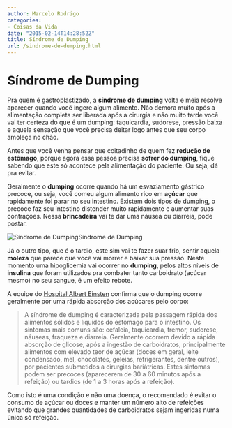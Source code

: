 ```yaml
---
author: Marcelo Rodrigo
categories:
- Coisas da Vida
date: "2015-02-14T14:28:52Z"
title: Síndrome de Dumping
url: /sindrome-de-dumping.html
---
```

# Síndrome de Dumping
Pra quem é gastroplastizado, a **síndrome de dumping** volta e meia resolve aparecer quando você ingere algum alimento. Não demora muito após a alimentação completa ser liberada após a cirurgia e não muito tarde você vai ter certeza do que é um dumping: taquicardia, sudorese, pressão baixa e aquela sensação que você precisa deitar logo antes que seu corpo amoleça no chão.

Antes que você venha pensar que coitadinho de quem fez **redução de estômago**, porque agora essa pessoa precisa **sofrer do dumping**, fique sabendo que este só acontece pela alimentação do paciente. Ou seja, dá pra evitar.

Geralmente o **dumping** ocorre quando há um esvaziamento gástrico precoce, ou seja, você comeu algum alimento rico em **açúcar** que rapidamente foi parar no seu intestino. Existem dois tipos de dumping, o precoce faz seu intestino distender muito rapidamente e aumentar suas contrações. Nessa **brincadeira** vai te dar uma náusea ou diarreia, pode postar.

![Síndrome de Dumping](/images/2015/02/sindrome-dumping.webp)Síndrome de Dumping

Já o outro tipo, que é o tardio, este sim vai te fazer suar frio, sentir aquela **moleza** que parece que você vai morrer e baixar sua pressão. Neste momento uma hipoglicemia vai ocorrer no **dumping**, pelos altos níveis de **insulina** que foram utilizados pra combater tanto carboidrato (açúcar mesmo) no seu sangue, é um efeito rebote.

A equipe do [Hospital Albert Einsten](http://www.einstein.br/blog/Paginas/post.aspx?post=1069 "Hospital Albert Einsten - Síndrome de Dumping") confirma que o dumping ocorre geralmente por uma rápida absorção dos acúcares pelo corpo:

> A síndrome de dumping é caracterizada pela passagem rápida dos alimentos sólidos e líquidos do estômago para o intestino. Os sintomas mais comuns são: cefaleia, taquicardia, tremor, sudorese, náuseas, fraqueza e diarreia. Geralmente ocorrem devido a rápida absorção de glicose, após a ingestão de carboidratos, principalmente alimentos com elevado teor de açúcar (doces em geral, leite condensado, mel, chocolates, geleias, refrigerantes, dentre outros), por pacientes submetidos a cirurgias bariátricas. Estes sintomas podem ser precoces (aparecerem de 30 a 60 minutos após a refeição) ou tardios (de 1 a 3 horas após a refeição).

Como isto é uma condição e não uma doença, o recomendado é evitar o consumo de açúcar ou doces e manter um número alto de refeições evitando que grandes quantidades de carboidratos sejam ingeridas numa única só refeição.